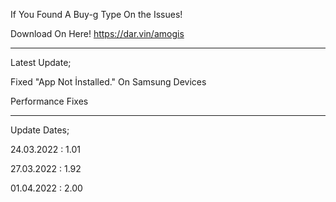 If You Found A Buy-g Type On the Issues!

Download On Here! https://dar.vin/amogis


---------------------------------------------


Latest Update;

Fixed "App Not İnstalled." On Samsung Devices

Performance Fixes


---------------------------------------------


Update Dates;

24.03.2022 : 1.01

27.03.2022 : 1.92

01.04.2022 : 2.00
